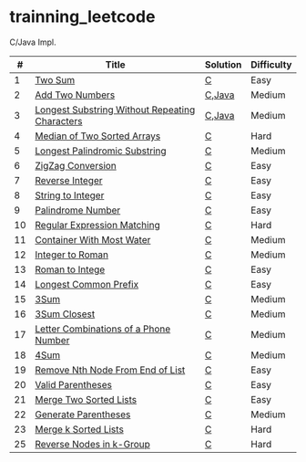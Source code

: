 # trainning_leetcode
C/Java Impl.

| # | Title | Solution | Difficulty |
|---| ----- | -------- | ---------- |
|1|[Two Sum](https://oj.leetcode.com/problems/two-sum/)| [C](./C/1-TwoSum/TwoSum.c)|Easy|
|2|[Add Two Numbers](https://oj.leetcode.com/problems/add-two-numbers/)| [C](./C/2-AddTwoNumbers/AddTwoNumbers.c),[Java](./Java/2-AddTwoNumbers/src/Solution.java)|Medium|
|3|[Longest Substring Without Repeating Characters](https://leetcode.com/problems/longest-substring-without-repeating-characters/)| [C](./C/3-LongestSubstringWithoutRepeatingCharacters/LongestSubstringWithoutRepeatingCharacters.c),[Java](./Java/3-LongestSubstringWithoutRepeatingCharacters/LongestSubstringWithoutRepeatingCharacters.java)|Medium|
|4|[Median of Two Sorted Arrays](https://leetcode.com/problems/median-of-two-sorted-arrays/)| [C](./C/4-MedianofTwoSortedArrays/MedianofTwoSortedArrays.c)|Hard|
|5|[Longest Palindromic Substring](https://leetcode.com/problems/longest-palindromic-substring/)| [C](./C/5-LongestPalindromicSubstring/LongestPalindromicSubstring.c)|Medium|
|6|[ZigZag Conversion](https://leetcode.com/problems/zigzag-conversion/)| [C](./C/6-ZigZagConversion/ZigZagConversion.c)|Easy|
|7|[Reverse Integer](https://leetcode.com/problems/reverse-integer/)| [C](./C/7-ReverseInteger/ReverseInteger.c)|Easy|
|8|[String to Integer](https://leetcode.com/problems/string-to-integer-atoi/)| [C](./C/8-StringtoInteger/StringtoInteger.c)|Easy|
|9|[Palindrome Number](https://leetcode.com/problems/palindrome-number/)| [C](./C/9-PalindromeNumber/PalindromeNumber.c)|Easy|
|10|[Regular Expression Matching](https://leetcode.com/problems/regular-expression-matching/)| [C](./C/10-RegularExpressionMatching/RegularExpressionMatching.c)|Hard|
|11|[Container With Most Water](https://leetcode.com/problems/container-with-most-water/)| [C](./C/11-ContainerWithMostWater/ContainerWithMostWater.c)|Medium|
|12|[Integer to Roman](https://leetcode.com/problems/integer-to-roman/)| [C](./C/12-IntegertoRoman/IntegertoRoman.c)|Medium|
|13|[Roman to Intege](https://leetcode.com/problems/roman-to-integer/)| [C](./C/13-RomantoInteger/RomantoInteger.c)|Easy|
|14|[Longest Common Prefix](https://leetcode.com/problems/longest-common-prefix/)| [C](./C/14-LongestCommonPrefix/LongestCommonPrefix.c)|Easy|
|15|[3Sum](https://leetcode.com/problems/3sum/)| [C](./C/15-3Sum/3Sum.c)|Medium|
|16|[3Sum Closest](https://leetcode.com/problems/3sum-closest/)| [C](./C/16-3SumClosest/3SumClosest.c)|Medium|
|17|[Letter Combinations of a Phone Number](https://leetcode.com/problems/letter-combinations-of-a-phone-number/)| [C](./C/17-LetterCombinationsofaPhoneNumber/LetterCombinationsofaPhoneNumber.c)|Medium|
|18|[4Sum](https://leetcode.com/problems/4sum/)| [C](./C/18-4Sum/4Sum.c)|Medium|
|19|[Remove Nth Node From End of List](https://leetcode.com/problems/remove-nth-node-from-end-of-list/)| [C](./C/19-RemoveNthNodeFromEndofList/RemoveNthNodeFromEndofList.c)|Easy|
|20|[Valid Parentheses](https://leetcode.com/problems/valid-parentheses/)| [C](./C/20-ValidParentheses/ValidParentheses.c)|Easy|
|21|[Merge Two Sorted Lists](https://leetcode.com/problems/merge-two-sorted-lists/)| [C](./C/21-MergeTwoSortedLists/MergeTwoSortedLists.c)|Easy|
|22|[Generate Parentheses](https://leetcode.com/problems/generate-parentheses/)| [C](./C/22-GenerateParentheses/GenerateParentheses.c)|Medium|
|23|[Merge k Sorted Lists](https://leetcode.com/problems/merge-k-sorted-lists/)| [C](./C/23-MergekSortedLists/MergekSortedLists.c)|Hard|
|25|[Reverse Nodes in k-Group](https://leetcode.com/problems/reverse-nodes-in-k-group/)| [C](./C/25-ReverseNodesink-Group/ReverseNodesink-Group.c)|Hard|
